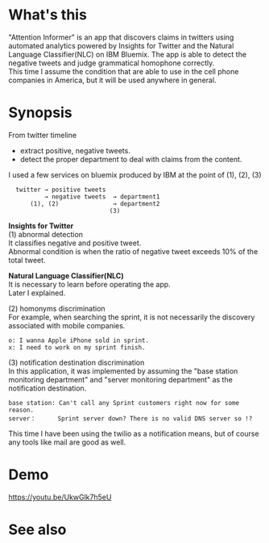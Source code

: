 # What's this
"Attention Informer" is an app that discovers claims in twitters using automated analytics powered by Insights for Twitter and the Natural Language Classifier(NLC) on IBM Bluemix. The app is able to detect the negative tweets and judge grammatical homophone correctly.  
This time I assume the condition that are able to use in the cell phone companies in America, but it will be used anywhere in general. 


# Synopsis
From twitter timeline
- extract positive, negative tweets.
- detect the proper department to deal with claims from the content.
  
I used a few services on bluemix produced by IBM at the point of (1), (2), (3)

  ```
    twitter → positive tweets  
            → negative tweets  → department1
        (1), (2)               → department2
                              (3)
  ```

**Insights for Twitter**  
(1) abnormal detection  
It classifies negative and positive tweet.  
Abnormal condition is when the ratio of negative tweet exceeds 10% of the total tweet.  


**Natural Language Classifier(NLC)**  
It is necessary to learn before operating the app.  
Later I explained.  

(2) homonyms discrimination  
For example, when searching the sprint, it is not necessarily the discovery associated with mobile companies.  
   
    o: I wanna Apple iPhone sold in sprint.  
    x: I need to work on my sprint finish.  

(3) notification destination discrimination  
    In this application, it was implemented by assuming the "base station monitoring department" and "server monitoring department" as the notification destination.  

    base station: Can't call any Sprint customers right now for some reason.
    server：      Sprint server down? There is no valid DNS server so !?

This time I have been using the twilio as a notification means, but of course any tools like mail are good as well.


# Demo
https://youtu.be/UkwGlk7h5eU


# See also
